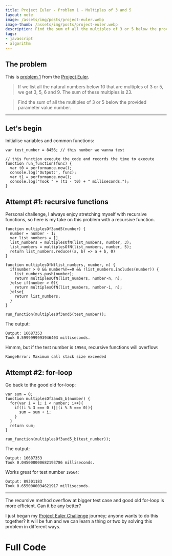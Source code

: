 ```yaml
---
title: Project Euler - Problem 1 - Multiples of 3 and 5
layout: note
image: /assets/img/posts/project-euler.webp
image-thumb: /assets/img/posts/project-euler.webp
description: Find the sum of all the multiples of 3 or 5 below the provided parameter value number.
tags:
- javascript
- algorithm
---
```


## The problem

This is [problem 1](https://projecteuler.net/problem=1) from the [Project Euler](https://projecteuler.net/).

> If we list all the natural numbers below 10 that are multiples of 3 or 5, we get 3, 5, 6 and 9. The sum of these multiples is 23.

> Find the sum of all the multiples of 3 or 5 below the provided parameter value number.

---

## Let's begin
Initialise variables and common functions:
```
var test_number = 8456; // this number we wanna test

// this function execute the code and records the time to execute
function run_function(func) {
  var t0 = performance.now();
  console.log('Output:', func);
  var t1 = performance.now();
  console.log("Took " + (t1 - t0) + " milliseconds.");
}
```

## Attempt #1: recursive functions
Personal challenge, I always enjoy stretching myself with recursive functions, so here is my take on this problem with a recursive function.  
```
function multiplesOf3and5(number) {
  number = number - 1;
  var list_numbers = []
  list_numbers = multiplesOfN(list_numbers, number, 3);
  list_numbers = multiplesOfN(list_numbers, number, 5);
  return list_numbers.reduce((a, b) => a + b, 0)
}

function multiplesOfN(list_numbers, number, n) {
  if(number > 0 && number%n==0 && !list_numbers.includes(number)) {
    list_numbers.push(number);
    return multiplesOfN(list_numbers, number-n, n);
  }else if(number > 0){
    return multiplesOfN(list_numbers, number-1, n);
  }else{
    return list_numbers;
  }
}

run_function(multiplesOf3and5(test_number));
```

The output:
```
Output: 16687353
Took 0.5999999993946403 milliseconds.
```

Hmmm, but if the test number is `19564`, recursive functions will overflow:
```
RangeError: Maximum call stack size exceeded
```

## Attempt #2: for-loop
Go back to the good old for-loop:
```
var sum = 0;
function multiplesOf3and5_b(number) {
  for(var i = 1; i < number; i++){
    if((i % 3 === 0 )||(i % 5 === 0)){
      sum = sum + i;
    }
  }
  return sum;
}

run_function(multiplesOf3and5_b(test_number));
```

The output:
```
Output: 16687353
Took 0.045000000682193786 milliseconds.
```

Works great for test number `19564`:
```
Output: 89301183
Took 0.6550000034621917 milliseconds.
```

---

The recursive method overflow at bigger test case and good old for-loop is more efficient. Can it be any better?

I just began my [Project Euler Challenge](https://projecteuler.net/) journey; anyone wants to do this together? It will be fun and we can learn a thing or two by solving this problem in different ways.

# Full Code

<script src="https://gist.github.com/jinglescode/9ac5bbd02c6c2ea995d2f66699f8aea7.js"></script>
